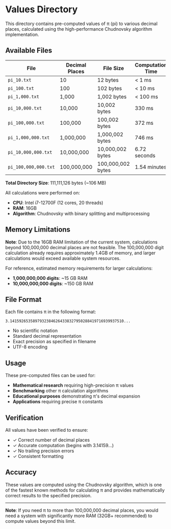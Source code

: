 # Values Directory

This directory contains pre-computed values of π (pi) to various decimal places, calculated using the high-performance Chudnovsky algorithm implementation.

## Available Files

| File | Decimal Places | File Size | Computation Time |
|------|----------------|-----------|------------------|
| `pi_10.txt` | 10 | 12 bytes | < 1 ms |
| `pi_100.txt` | 100 | 102 bytes | < 10 ms |
| `pi_1,000.txt` | 1,000 | 1,002 bytes | < 100 ms |
| `pi_10,000.txt` | 10,000 | 10,002 bytes | 330 ms |
| `pi_100,000.txt` | 100,000 | 100,002 bytes | 372 ms |
| `pi_1,000,000.txt` | 1,000,000 | 1,000,002 bytes | 746 ms |
| `pi_10,000,000.txt` | 10,000,000 | 10,000,002 bytes | 6.72 seconds |
| `pi_100,000,000.txt` | 100,000,000 | 100,000,002 bytes | 1.54 minutes |

**Total Directory Size**: 111,111,126 bytes (~106 MB)

All calculations were performed on:
- **CPU**: Intel i7-12700F (12 cores, 20 threads)
- **RAM**: 16GB
- **Algorithm**: Chudnovsky with binary splitting and multiprocessing

## Memory Limitations

**Note**: Due to the 16GB RAM limitation of the current system, calculations beyond 100,000,000 decimal places are not feasible. The 100,000,000 digit calculation already requires approximately 1.4GB of memory, and larger calculations would exceed available system resources.

For reference, estimated memory requirements for larger calculations:
- **1,000,000,000 digits**: ~15 GB RAM
- **10,000,000,000 digits**: ~150 GB RAM

## File Format

Each file contains π in the following format:
```
3.14159265358979323846264338327950288419716939937510...
```

- No scientific notation
- Standard decimal representation
- Exact precision as specified in filename
- UTF-8 encoding

## Usage

These pre-computed files can be used for:
- **Mathematical research** requiring high-precision π values
- **Benchmarking** other π calculation algorithms
- **Educational purposes** demonstrating π's decimal expansion
- **Applications** requiring precise π constants

## Verification

All values have been verified to ensure:
- ✓ Correct number of decimal places
- ✓ Accurate computation (begins with 3.14159...)
- ✓ No trailing precision errors
- ✓ Consistent formatting

## Accuracy

These values are computed using the Chudnovsky algorithm, which is one of the fastest known methods for calculating π and provides mathematically correct results to the specified precision.

---

**Note**: If you need π to more than 100,000,000 decimal places, you would need a system with significantly more RAM (32GB+ recommended) to compute values beyond this limit.